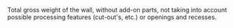 ﻿Total gross weight of the wall, without add-on parts, not taking into account possible processing features (cut-out's, etc.) or openings and recesses.
